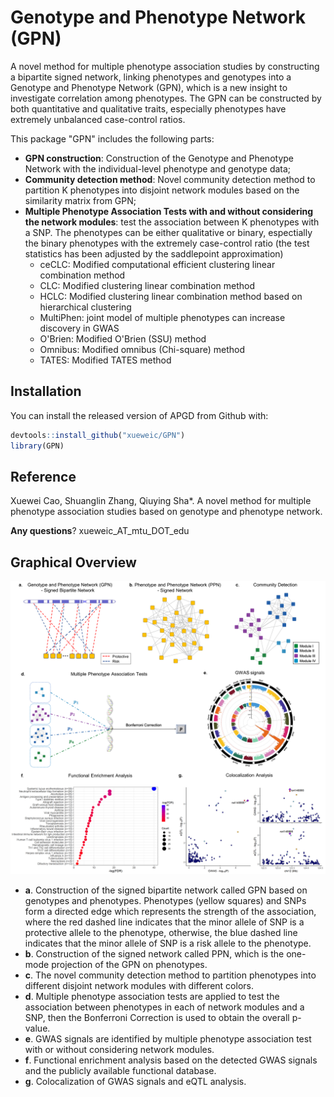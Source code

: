 # Genotype and Phenotype Network (GPN)

A novel method for multiple phenotype association studies by constructing a bipartite signed network, linking phenotypes and genotypes into a Genotype and Phenotype Network (GPN), which is a new insight to investigate correlation among phenotypes. The GPN can be constructed by both quantitative and qualitative traits, especially phenotypes have extremely unbalanced case-control ratios.

This package "GPN" includes the following parts:

- **GPN construction**: Construction of the Genotype and Phenotype Network with the individual-level phenotype and genotype data;
- **Community detection method**: Novel community detection method to partition K phenotypes into disjoint network modules based on the similarity matrix from GPN;
- **Multiple Phenotype Association Tests with and without considering the network modules**: test the association between K phenotypes with a SNP. The phenotypes can be either qualitative or binary, espectially the binary phenotypes with the extremely case-control ratio (the test statistics has been adjusted by the saddlepoint approximation)
  - ceCLC: Modified computational efficient clustering linear combination method
  - CLC: Modified clustering linear combination method
  - HCLC: Modified clustering linear combination method based on hierarchical clustering
  - MultiPhen: joint model of multiple phenotypes can increase discovery in GWAS
  - O'Brien: Modified O'Brien (SSU) method
  - Omnibus: Modified omnibus (Chi-square) method
  - TATES: Modified TATES method


## Installation

You can install the released version of APGD from Github with:

``` r
devtools::install_github("xueweic/GPN")
library(GPN)
```

## Reference
Xuewei Cao, Shuanglin Zhang, Qiuying Sha*. A novel method for multiple phenotype association studies based on genotype and phenotype network.

**Any questions**? xueweic_AT_mtu_DOT_edu


## Graphical Overview

<p align="center">
  <img src="Figure/Figure1 copy.png" width="1000">
</p>

- **a**. Construction of the signed bipartite network called GPN based on genotypes and phenotypes. Phenotypes (yellow squares) and SNPs form a directed edge which represents the strength of the association, where the red dashed line indicates that the minor allele of SNP is a protective allele to the phenotype, otherwise, the blue dashed line indicates that the minor allele of SNP is a risk allele to the phenotype.
- **b**. Construction of the signed network called PPN, which is the one-mode projection of the GPN on phenotypes.
- **c**. The novel community detection method to partition phenotypes into different disjoint network modules with different colors. 
- **d**. Multiple phenotype association tests are applied to test the association between phenotypes in each of network modules and a SNP, then the Bonferroni Correction is used to obtain the overall p-value. 
- **e**. GWAS signals are identified by multiple phenotype association test with or without considering network modules. 
- **f**. Functional enrichment analysis based on the detected GWAS signals and the publicly available functional database. 
- **g**. Colocalization of GWAS signals and eQTL analysis.





